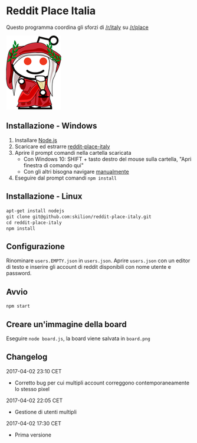 # Reddit Place Italia
Questo programma coordina gli sforzi di [/r/italy](https://www.reddit.com/r/italy/) su [/r/place](https://www.reddit.com/r/place/)

![reddit italy logo](r_italy_logo.png)

## Installazione - Windows
1. Installare [Node.js](https://nodejs.org/it/)
2. Scaricare ed estrarre [reddit-place-italy](https://github.com/skilion/reddit-place-italy/archive/master.zip)
3. Aprire il prompt comandi nella cartella scaricata
	- Con Windows 10: SHIFT + tasto destro del mouse sulla cartella, "Apri finestra di comando qui"
	- Con gli altri bisogna navigare [manualmente](http://it.wikihow.com/Cambiare-Directory-dal-Prompt-dei-Comandi)
4. Eseguire dal prompt comandi `npm install`

## Installazione - Linux
```
apt-get install nodejs
git clone git@github.com:skilion/reddit-place-italy.git
cd reddit-place-italy
npm install
```

## Configurazione
Rinominare `users.EMPTY.json` in `users.json`.
Aprire `users.json` con un editor di testo e inserire gli account di reddit disponibili con nome utente e password.

## Avvio
```
npm start
```

## Creare un'immagine della board
Eseguire `node board.js`, la board viene salvata in `board.png`

## Changelog

2017-04-02 23:10 CET
* Corretto bug per cui multipli account correggono contemporaneamente lo stesso pixel

2017-04-02 22:05 CET
* Gestione di utenti multipli

2017-04-02 17:30 CET
* Prima versione